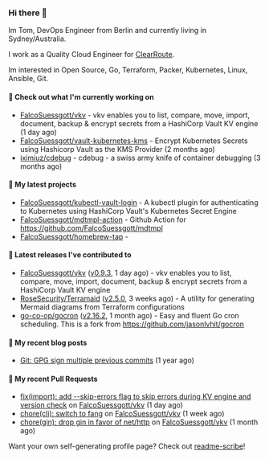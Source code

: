 ### Hi there 👋

Im Tom, DevOps Engineer from Berlin and currently living in Sydney/Australia.

I work as a Quality Cloud Engineer for [ClearRoute](https://clearroute.io).

Im interested in Open Source, Go, Terraform, Packer, Kubernetes, Linux, Ansible, Git.

#### 👷 Check out what I'm currently working on

- [FalcoSuessgott/vkv](https://github.com/FalcoSuessgott/vkv) - vkv enables you to list, compare, move, import, document, backup &amp; encrypt secrets from a HashiCorp Vault KV engine (1 day ago)
- [FalcoSuessgott/vault-kubernetes-kms](https://github.com/FalcoSuessgott/vault-kubernetes-kms) - Encrypt Kubernetes Secrets using Hashicorp Vault as the KMS Provider (2 months ago)
- [iximiuz/cdebug](https://github.com/iximiuz/cdebug) - cdebug - a swiss army knife of container debugging (3 months ago)

#### 🌱 My latest projects

- [FalcoSuessgott/kubectl-vault-login](https://github.com/FalcoSuessgott/kubectl-vault-login) - A kubectl plugin for authenticating to Kubernetes using HashiCorp Vault&#39;s Kubernetes Secret Engine
- [FalcoSuessgott/mdtmpl-action](https://github.com/FalcoSuessgott/mdtmpl-action) - Github Action for https://github.com/FalcoSuessgott/mdtmpl
- [FalcoSuessgott/homebrew-tap](https://github.com/FalcoSuessgott/homebrew-tap) - 

#### 🔭 Latest releases I've contributed to

- [FalcoSuessgott/vkv](https://github.com/FalcoSuessgott/vkv) ([v0.9.3](https://github.com/FalcoSuessgott/vkv/releases/tag/v0.9.3), 1 day ago) - vkv enables you to list, compare, move, import, document, backup &amp; encrypt secrets from a HashiCorp Vault KV engine
- [RoseSecurity/Terramaid](https://github.com/RoseSecurity/Terramaid) ([v2.5.0](https://github.com/RoseSecurity/Terramaid/releases/tag/v2.5.0), 3 weeks ago) - A utility for generating Mermaid diagrams from Terraform configurations
- [go-co-op/gocron](https://github.com/go-co-op/gocron) ([v2.16.2](https://github.com/go-co-op/gocron/releases/tag/v2.16.2), 1 month ago) - Easy and fluent Go cron scheduling. This is a fork from https://github.com/jasonlvhit/gocron

#### 📜 My recent blog posts

- [Git: GPG sign multiple previous commits](https://morelly.de/post/20240328_git_gpg_sign_commits/) (1 year ago)

#### 🔨 My recent Pull Requests

- [fix(import): add --skip-errors flag to skip errors during KV engine and version check](https://github.com/FalcoSuessgott/vkv/pull/380) on [FalcoSuessgott/vkv](https://github.com/FalcoSuessgott/vkv) (1 day ago)
- [chore(cli): switch to fang](https://github.com/FalcoSuessgott/vkv/pull/375) on [FalcoSuessgott/vkv](https://github.com/FalcoSuessgott/vkv) (1 week ago)
- [chore(gin): drop gin in favor of net/http](https://github.com/FalcoSuessgott/vkv/pull/370) on [FalcoSuessgott/vkv](https://github.com/FalcoSuessgott/vkv) (1 month ago)

Want your own self-generating profile page? Check out [readme-scribe](https://github.com/muesli/readme-scribe)!